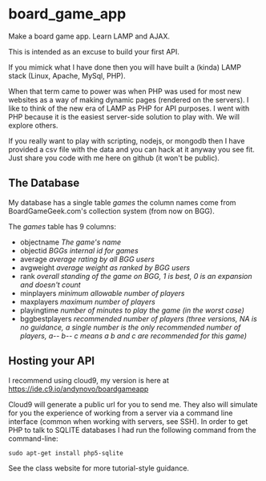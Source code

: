 # board_game_app
Make a board game app.  Learn LAMP and AJAX.

This is intended as an excuse to build your first API.

If you mimick what I have done then you will have built a (kinda) LAMP stack (Linux, Apache, MySql, PHP).  

When that term came to power was when PHP was used for most new websites as a way of making dynamic pages (rendered on the servers).  I like to think of the new era of LAMP as PHP for API purposes.  I went with PHP because it is the easiest server-side solution to play with.  We will explore others.

If you really want to play with scripting, nodejs, or mongodb then I have provided a csv file with the data and you can hack at it anyway you see fit.  Just share you code with me here on github (it won't be public).

## The Database
My database has a single table *games* the column names come from BoardGameGeek.com's collection system (from now on BGG).

The *games* table has 9 columns:

+ objectname *The game's name*
+ objectid *BGGs internal id for games*
+ average *average rating by all BGG users*
+ avgweight *average weight as ranked by BGG users*
+ rank *overall standing of the game on BGG, 1 is best, 0 is an expansion and doesn't count*
+ minplayers *minimum allowable number of players*
+ maxplayers *maximum number of players*
+ playingtime *number of minutes to play the game (in the worst case)*
+ bggbestplayers *recommended number of players (three versions, NA is no guidance, a single number is the only recommended number of players, a-- b-- c means a b and c are recommended for this game)*

## Hosting your API

I recommend using cloud9, my version is here at https://ide.c9.io/andynovo/boardgameapp

Cloud9 will generate a public url for you to send me.  They also will simulate for you the experience of working from a server via a command line interface (common when working with servers, see SSH).  In order to get PHP to talk to SQLITE databases I had run the following command from the command-line:

    sudo apt-get install php5-sqlite

See the class website for more tutorial-style guidance.
